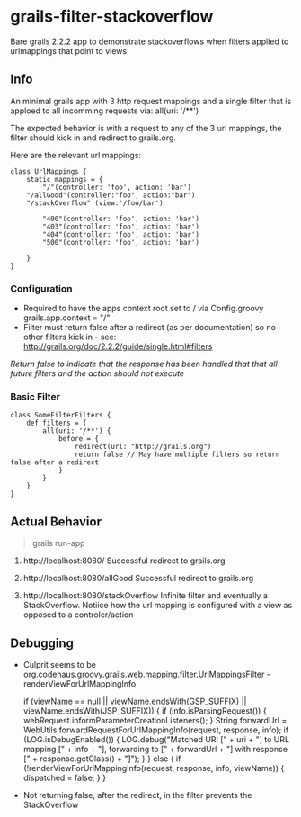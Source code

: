 # grails-filter-stackoverflow #


Bare grails 2.2.2 app to demonstrate stackoverflows when filters applied to urlmappings that point to views

## Info ##

An minimal grails app with 3 http request mappings and a single filter that is apploed to all incomming requests via: 
	all(uri: '/**')
	
The expected behavior is with a request to any of the 3  url mappings, the filter should kick in and redirect to grails.org.

Here are the relevant url mappings: 

	class UrlMappings {
		static mappings = {
	     	"/"(controller: 'foo', action: 'bar')
		"/allGood"(controller:"foo", action:"bar")
		"/stackOverflow" (view:'/foo/bar')
	
	        "400"(controller: 'foo', action: 'bar')
	        "403"(controller: 'foo', action: 'bar')
	        "404"(controller: 'foo', action: 'bar')
	        "500"(controller: 'foo', action: 'bar')
	
		}
	}
	
### Configuration  ###

* Required to have the apps context root set to / via Config.groovy grails.app.context = "/"
* Filter must return false after a redirect (as per documentation) so no other filters kick in - see:  
http://grails.org/doc/2.2.2/guide/single.html#filters

_Return false to indicate that the response has been handled that that all future 
filters and the action should not execute_



### Basic Filter ###

	class SomeFilterFilters {
	    def filters = {
	        all(uri: '/**') {
	            before = {
	                redirect(url: "http://grails.org")
	                return false // May have multiple filters so return false after a redirect
	            }
	        }
	    }
	}


## Actual Behavior ## 

> grails run-app

1. http://localhost:8080/
	Successful redirect to grails.org


2. http://localhost:8080/allGood
	Successful redirect to grails.org

3. http://localhost:8080/stackOverflow
	Infinite filter and eventually a StackOverflow. Notiice how the url mapping is configured with a view as opposed to a controler/action


## Debugging ##

* Culprit seems to be org.codehaus.groovy.grails.web.mapping.filter.UrlMappingsFilter - renderViewForUrlMappingInfo 

		
	if (viewName == null || viewName.endsWith(GSP_SUFFIX) || viewName.endsWith(JSP_SUFFIX)) {
		if (info.isParsingRequest()) {
		    webRequest.informParameterCreationListeners();
		}
		String forwardUrl = WebUtils.forwardRequestForUrlMappingInfo(request, response, info);
		if (LOG.isDebugEnabled()) {
		    LOG.debug("Matched URI [" + uri + "] to URL mapping [" + info + "], forwarding to [" + forwardUrl + "] with response [" + response.getClass() + "]");
		}
	}
	else {
		if (!renderViewForUrlMappingInfo(request, response, info, viewName)) {
		    dispatched = false;
		}
	}
    
* Not returning false, after the redirect, in the filter prevents the StackOverflow

